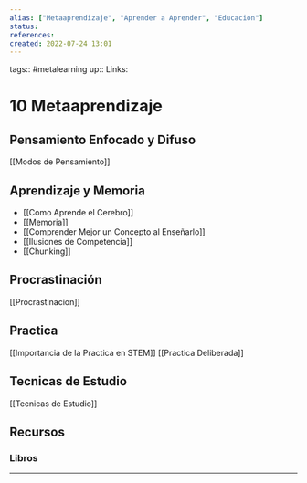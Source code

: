 ```yaml
---
alias: ["Metaaprendizaje", "Aprender a Aprender", "Educacion"]
status:
references:
created: 2022-07-24 13:01
---
```

tags:: #metalearning 
up::
Links: 
# 10 Metaaprendizaje 
## Pensamiento Enfocado y Difuso
[[Modos de Pensamiento]]

## Aprendizaje y Memoria
- [[Como Aprende el Cerebro]]
- [[Memoria]]
- [[Comprender Mejor un Concepto al Enseñarlo]]
- [[Ilusiones de Competencia]]
- [[Chunking]]

## Procrastinación
[[Procrastinacion]]

## Practica
[[Importancia de la Practica en STEM]]
[[Practica Deliberada]]

## Tecnicas de Estudio
[[Tecnicas de Estudio]]

## Recursos
### Libros
___
